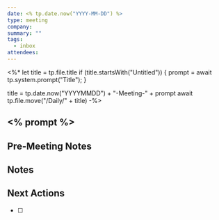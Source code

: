 ```yaml
---
date: <% tp.date.now("YYYY-MM-DD") %>
type: meeting
company: 
summary: ""
tags:
  - inbox
attendees:
---
```

<%* 
let title = tp.file.title 
if (title.startsWith("Untitled")) { 
	prompt = await tp.system.prompt("Title"); 
} 

title = tp.date.now("YYYYMMDD") + "-Meeting-" + prompt
await tp.file.move("/Daily/" +  title) 
-%>
## <% prompt %>

##  Pre-Meeting Notes

##  Notes


## Next Actions
- [ ]